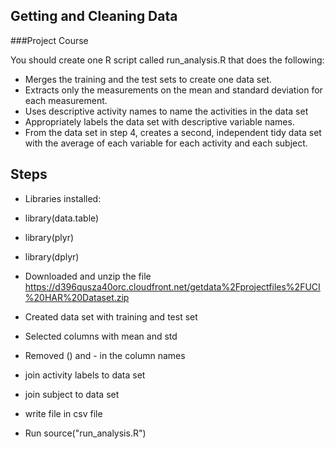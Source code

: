 ## Getting and Cleaning Data

###Project Course

You should create one R script called run_analysis.R that does the following: 
* Merges the training and the test sets to create one data set.
* Extracts only the measurements on the mean and standard deviation for each measurement. 
* Uses descriptive activity names to name the activities in the data set
* Appropriately labels the data set with descriptive variable names. 
* From the data set in step 4, creates a second, independent tidy data set with the average of each variable for each activity and each subject.

## Steps
*  Libraries installed:
*  library(data.table)
*  library(plyr)
*  library(dplyr)

* Downloaded and unzip the file https://d396qusza40orc.cloudfront.net/getdata%2Fprojectfiles%2FUCI%20HAR%20Dataset.zip
* Created data set with training and test set
* Selected columns with mean and std
* Removed () and - in the column names
* join activity labels to data set
* join subject to data set
* write file in csv file

* Run source("run_analysis.R")